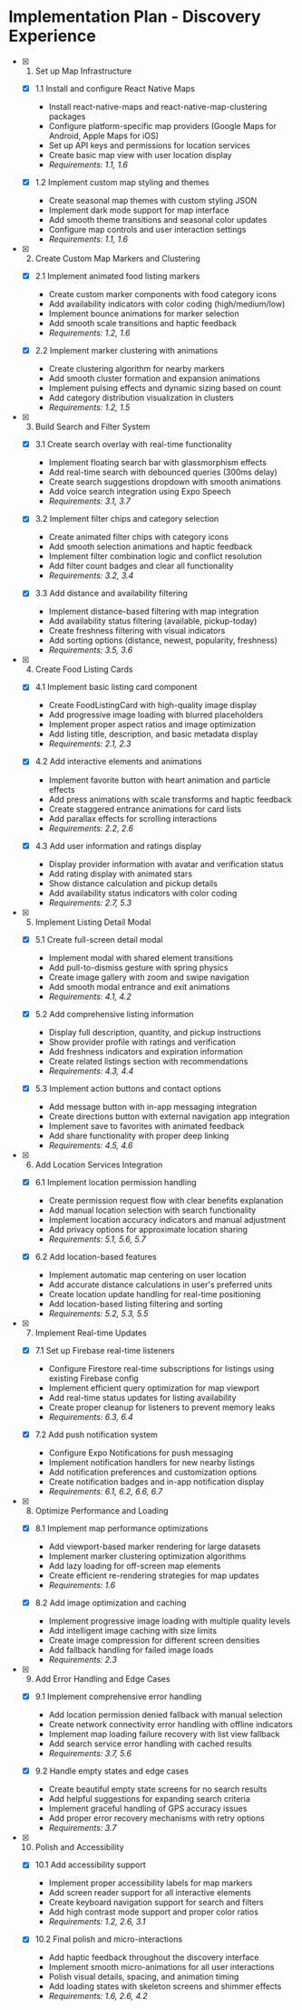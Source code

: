 # Implementation Plan - Discovery Experience

- [x] 1. Set up Map Infrastructure

  - [x] 1.1 Install and configure React Native Maps

    - Install react-native-maps and react-native-map-clustering packages
    - Configure platform-specific map providers (Google Maps for Android, Apple Maps for iOS)
    - Set up API keys and permissions for location services
    - Create basic map view with user location display
    - _Requirements: 1.1, 1.6_

  - [x] 1.2 Implement custom map styling and themes

    - Create seasonal map themes with custom styling JSON
    - Implement dark mode support for map interface
    - Add smooth theme transitions and seasonal color updates
    - Configure map controls and user interaction settings
    - _Requirements: 1.1, 1.6_

- [x] 2. Create Custom Map Markers and Clustering

  - [x] 2.1 Implement animated food listing markers

    - Create custom marker components with food category icons
    - Add availability indicators with color coding (high/medium/low)
    - Implement bounce animations for marker selection
    - Add smooth scale transitions and haptic feedback
    - _Requirements: 1.2, 1.6_

  - [x] 2.2 Implement marker clustering with animations

    - Create clustering algorithm for nearby markers
    - Add smooth cluster formation and expansion animations
    - Implement pulsing effects and dynamic sizing based on count
    - Add category distribution visualization in clusters
    - _Requirements: 1.2, 1.5_

- [x] 3. Build Search and Filter System

  - [x] 3.1 Create search overlay with real-time functionality

    - Implement floating search bar with glassmorphism effects
    - Add real-time search with debounced queries (300ms delay)
    - Create search suggestions dropdown with smooth animations
    - Add voice search integration using Expo Speech
    - _Requirements: 3.1, 3.7_

  - [x] 3.2 Implement filter chips and category selection

    - Create animated filter chips with category icons
    - Add smooth selection animations and haptic feedback
    - Implement filter combination logic and conflict resolution
    - Add filter count badges and clear all functionality
    - _Requirements: 3.2, 3.4_

  - [x] 3.3 Add distance and availability filtering
    - Implement distance-based filtering with map integration
    - Add availability status filtering (available, pickup-today)
    - Create freshness filtering with visual indicators
    - Add sorting options (distance, newest, popularity, freshness)
    - _Requirements: 3.5, 3.6_

- [x] 4. Create Food Listing Cards

  - [x] 4.1 Implement basic listing card component

    - Create FoodListingCard with high-quality image display
    - Add progressive image loading with blurred placeholders
    - Implement proper aspect ratios and image optimization
    - Add listing title, description, and basic metadata display
    - _Requirements: 2.1, 2.3_

  - [x] 4.2 Add interactive elements and animations

    - Implement favorite button with heart animation and particle effects
    - Add press animations with scale transforms and haptic feedback
    - Create staggered entrance animations for card lists
    - Add parallax effects for scrolling interactions
    - _Requirements: 2.2, 2.6_

  - [x] 4.3 Add user information and ratings display

    - Display provider information with avatar and verification status
    - Add rating display with animated stars
    - Show distance calculation and pickup details
    - Add availability status indicators with color coding
    - _Requirements: 2.7, 5.3_

- [x] 5. Implement Listing Detail Modal

  - [x] 5.1 Create full-screen detail modal

    - Implement modal with shared element transitions
    - Add pull-to-dismiss gesture with spring physics
    - Create image gallery with zoom and swipe navigation
    - Add smooth modal entrance and exit animations
    - _Requirements: 4.1, 4.2_

  - [x] 5.2 Add comprehensive listing information

    - Display full description, quantity, and pickup instructions
    - Show provider profile with ratings and verification
    - Add freshness indicators and expiration information
    - Create related listings section with recommendations
    - _Requirements: 4.3, 4.4_

  - [x] 5.3 Implement action buttons and contact options

    - Add message button with in-app messaging integration
    - Create directions button with external navigation app integration
    - Implement save to favorites with animated feedback
    - Add share functionality with proper deep linking
    - _Requirements: 4.5, 4.6_

- [x] 6. Add Location Services Integration

  - [x] 6.1 Implement location permission handling

    - Create permission request flow with clear benefits explanation
    - Add manual location selection with search functionality
    - Implement location accuracy indicators and manual adjustment
    - Add privacy options for approximate location sharing
    - _Requirements: 5.1, 5.6, 5.7_

  - [x] 6.2 Add location-based features

    - Implement automatic map centering on user location
    - Add accurate distance calculations in user's preferred units
    - Create location update handling for real-time positioning
    - Add location-based listing filtering and sorting
    - _Requirements: 5.2, 5.3, 5.5_

- [x] 7. Implement Real-time Updates

  - [x] 7.1 Set up Firebase real-time listeners

    - Configure Firestore real-time subscriptions for listings using existing Firebase config
    - Implement efficient query optimization for map viewport
    - Add real-time status updates for listing availability
    - Create proper cleanup for listeners to prevent memory leaks
    - _Requirements: 6.3, 6.4_

  - [x] 7.2 Add push notification system

    - Configure Expo Notifications for push messaging
    - Implement notification handlers for new nearby listings
    - Add notification preferences and customization options
    - Create notification badges and in-app notification display
    - _Requirements: 6.1, 6.2, 6.6, 6.7_

- [x] 8. Optimize Performance and Loading

  - [x] 8.1 Implement map performance optimizations

    - Add viewport-based marker rendering for large datasets
    - Implement marker clustering optimization algorithms
    - Add lazy loading for off-screen map elements
    - Create efficient re-rendering strategies for map updates
    - _Requirements: 1.6_

  - [x] 8.2 Add image optimization and caching

    - Implement progressive image loading with multiple quality levels
    - Add intelligent image caching with size limits
    - Create image compression for different screen densities
    - Add fallback handling for failed image loads
    - _Requirements: 2.3_

- [x] 9. Add Error Handling and Edge Cases


  - [x] 9.1 Implement comprehensive error handling

    - Add location permission denied fallback with manual selection
    - Create network connectivity error handling with offline indicators
    - Implement map loading failure recovery with list view fallback
    - Add search service error handling with cached results
    - _Requirements: 3.7, 5.6_

  - [x] 9.2 Handle empty states and edge cases

    - Create beautiful empty state screens for no search results
    - Add helpful suggestions for expanding search criteria
    - Implement graceful handling of GPS accuracy issues
    - Add proper error recovery mechanisms with retry options
    - _Requirements: 3.7_

- [x] 10. Polish and Accessibility


  - [x] 10.1 Add accessibility support





    - Implement proper accessibility labels for map markers
    - Add screen reader support for all interactive elements
    - Create keyboard navigation support for search and filters
    - Add high contrast mode support and proper color ratios
    - _Requirements: 1.2, 2.6, 3.1_

  - [x] 10.2 Final polish and micro-interactions
    - Add haptic feedback throughout the discovery interface
    - Implement smooth micro-animations for all user interactions
    - Polish visual details, spacing, and animation timing
    - Add loading states with skeleton screens and shimmer effects
    - _Requirements: 1.6, 2.6, 4.2_
